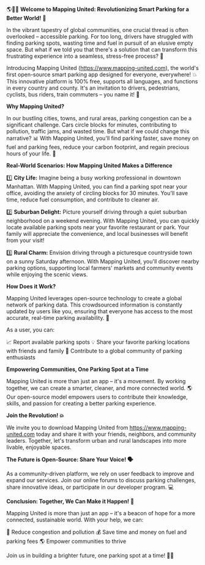 🌎🚗💡 **Welcome to Mapping United: Revolutionizing Smart Parking for a Better World!** 🌟

In the vibrant tapestry of global communities, one crucial thread is often overlooked – accessible parking. For too long, drivers have struggled with finding parking spots, wasting time and fuel in pursuit of an elusive empty space. But what if we told you that there's a solution that can transform this frustrating experience into a seamless, stress-free process? 🙌

Introducing Mapping United (https://www.mapping-united.com), the world's first open-source smart parking app designed for everyone, everywhere! 💥 This innovative platform is 100% free, supports all languages, and functions in every country and county. It's an invitation to drivers, pedestrians, cyclists, bus riders, train commuters – you name it! 🌈

**Why Mapping United?**

In our bustling cities, towns, and rural areas, parking congestion can be a significant challenge. Cars circle blocks for minutes, contributing to pollution, traffic jams, and wasted time. But what if we could change this narrative? 📊 With Mapping United, you'll find parking faster, save money on fuel and parking fees, reduce your carbon footprint, and regain precious hours of your life. 💪

**Real-World Scenarios: How Mapping United Makes a Difference**

1️⃣ **City Life:** Imagine being a busy working professional in downtown Manhattan. With Mapping United, you can find a parking spot near your office, avoiding the anxiety of circling blocks for 30 minutes. You'll save time, reduce fuel consumption, and contribute to cleaner air.

2️⃣ **Suburban Delight:** Picture yourself driving through a quiet suburban neighborhood on a weekend evening. With Mapping United, you can quickly locate available parking spots near your favorite restaurant or park. Your family will appreciate the convenience, and local businesses will benefit from your visit!

3️⃣ **Rural Charm:** Envision driving through a picturesque countryside town on a sunny Saturday afternoon. With Mapping United, you'll discover nearby parking options, supporting local farmers' markets and community events while enjoying the scenic views.

**How Does it Work?**

Mapping United leverages open-source technology to create a global network of parking data. This crowdsourced information is constantly updated by users like you, ensuring that everyone has access to the most accurate, real-time parking availability. 🤝

As a user, you can:

📈 Report available parking spots
💡 Share your favorite parking locations with friends and family
👥 Contribute to a global community of parking enthusiasts

**Empowering Communities, One Parking Spot at a Time**

Mapping United is more than just an app – it's a movement. By working together, we can create a smarter, cleaner, and more connected world. 🌎 Our open-source model empowers users to contribute their knowledge, skills, and passion for creating a better parking experience.

**Join the Revolution! 💥**

We invite you to download Mapping United from https://www.mapping-united.com today and share it with your friends, neighbors, and community leaders. Together, let's transform urban and rural landscapes into more livable, enjoyable spaces.

**The Future is Open-Source: Share Your Voice! 🗣️**

As a community-driven platform, we rely on user feedback to improve and expand our services. Join our online forums to discuss parking challenges, share innovative ideas, or participate in our developer program. 💻

**Conclusion: Together, We Can Make it Happen! 🌟**

Mapping United is more than just an app – it's a beacon of hope for a more connected, sustainable world. With your help, we can:

💪 Reduce congestion and pollution
💰 Save time and money on fuel and parking fees
🌎 Empower communities to thrive

Join us in building a brighter future, one parking spot at a time! 🚗💛